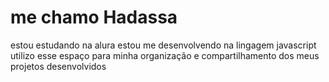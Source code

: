 # me chamo Hadassa
estou estudando na alura
estou me desenvolvendo na lingagem javascript
utilizo esse espaço para minha organização e compartilhamento dos meus projetos desenvolvidos
